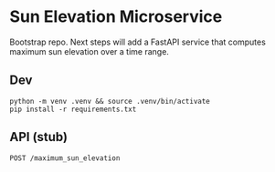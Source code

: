 # Sun Elevation Microservice

Bootstrap repo. Next steps will add a FastAPI service that computes
maximum sun elevation over a time range.

## Dev
```
python -m venv .venv && source .venv/bin/activate
pip install -r requirements.txt
```

## API (stub)
```
POST /maximum_sun_elevation
```
